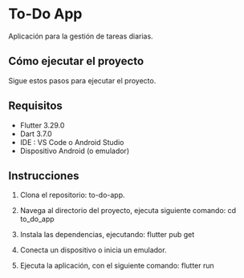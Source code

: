 # To-Do App

Aplicación para la gestión de tareas diarias.

## Cómo ejecutar el proyecto

Sigue estos pasos para ejecutar el proyecto.

## Requisitos

*   Flutter 3.29.0
*   Dart 3.7.0
*   IDE : VS Code o Android Studio
*   Dispositivo Android (o emulador)

## Instrucciones

1.  Clona el repositorio: to-do-app.

2.  Navega al directorio del proyecto, ejecuta siguiente comando:
    cd to_do_app

3.  Instala las dependencias, ejecutando:
    flutter pub get

4.  Conecta un dispositivo o inicia un emulador.

5.  Ejecuta la aplicación, con el siguiente comando:
    flutter run

